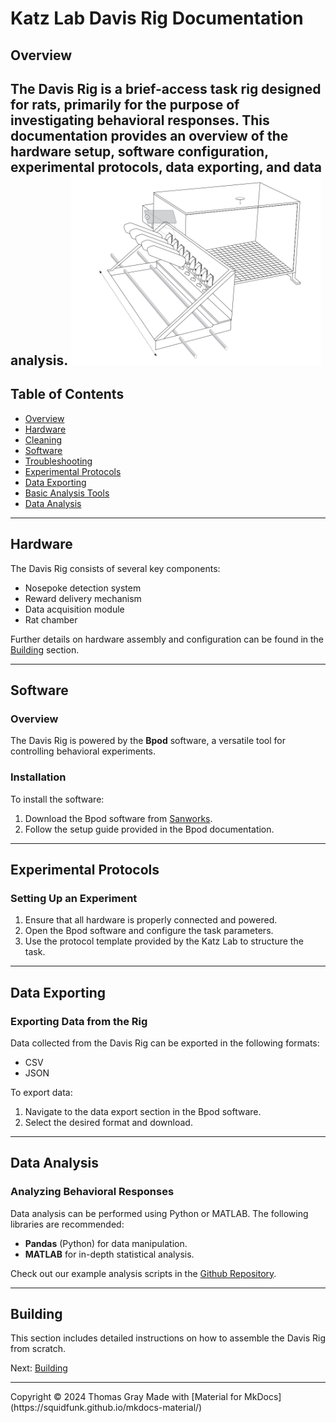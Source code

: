 <!-- Davis Rig Documentation -->

# Katz Lab Davis Rig Documentation

## Overview

The Davis Rig is a brief-access task rig designed for rats, primarily for the purpose of investigating behavioral responses. This documentation provides an overview of the hardware setup, software configuration, experimental protocols, data exporting, and data analysis.
<img src="images/davisrig.png" alt="Davis Rig" width="400px">
---

## Table of Contents
- [Overview](#overview)
- [Hardware](#hardware)
- [Cleaning](#cleaning)
- [Software](#software)
- [Troubleshooting](#troubleshooting)
- [Experimental Protocols](#experimental-protocols)
- [Data Exporting](#data-exporting)
- [Basic Analysis Tools](#BAT-install)
- [Data Analysis](#data-analysis)

---

## Hardware

The Davis Rig consists of several key components:
- Nosepoke detection system
- Reward delivery mechanism
- Data acquisition module
- Rat chamber

Further details on hardware assembly and configuration can be found in the [Building](building/) section.

---

## Software

### Overview

The Davis Rig is powered by the **Bpod** software, a versatile tool for controlling behavioral experiments. 

### Installation

To install the software:
1. Download the Bpod software from [Sanworks](https://sanworks.io/).
2. Follow the setup guide provided in the Bpod documentation.

---

## Experimental Protocols

### Setting Up an Experiment

1. Ensure that all hardware is properly connected and powered.
2. Open the Bpod software and configure the task parameters.
3. Use the protocol template provided by the Katz Lab to structure the task.

---

## Data Exporting

### Exporting Data from the Rig

Data collected from the Davis Rig can be exported in the following formats:
- CSV
- JSON

To export data:
1. Navigate to the data export section in the Bpod software.
2. Select the desired format and download.

---

## Data Analysis

### Analyzing Behavioral Responses

Data analysis can be performed using Python or MATLAB. The following libraries are recommended:
- **Pandas** (Python) for data manipulation.
- **MATLAB** for in-depth statistical analysis.

Check out our example analysis scripts in the [Github Repository](https://github.com/thomasrgray/turbulator-olfactometer).

---

## Building

This section includes detailed instructions on how to assemble the Davis Rig from scratch.

Next: [Building](building/)

---

<!-- Footer -->

<footer>
    Copyright &copy; 2024 Thomas Gray
    Made with [Material for MkDocs](https://squidfunk.github.io/mkdocs-material/)
</footer>
